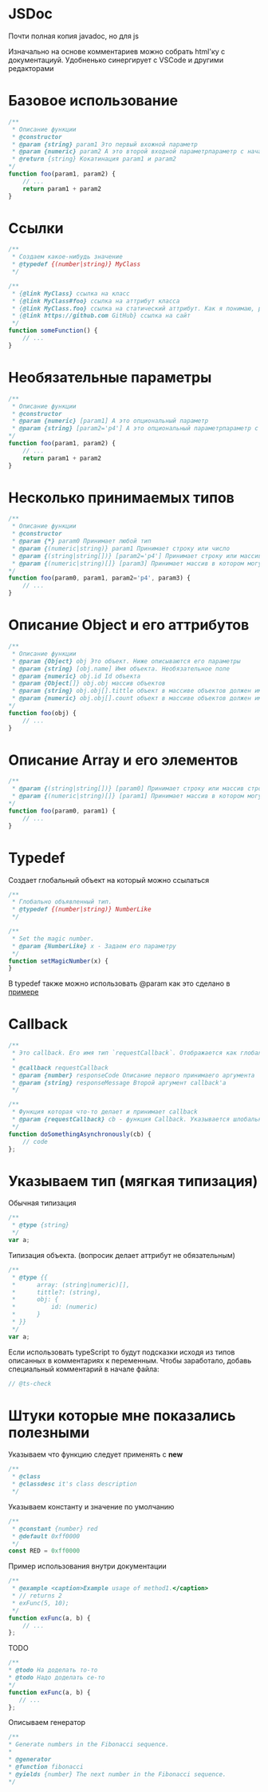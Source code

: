 # JSDoc

Почти полная копия javadoc, но для js

Изначально на основе комментариев можно собрать html'ку с документациуй. Удобненько синергирует с VSCode и другими редакторами

# Базовое использование

````js
/** 
 * Описание функции 
 * @constructor
 * @param {string} param1 Это первый вхожной параметр
 * @param {numeric} param2 А это второй входной параметрпараметр с начальным значением
 * @return {string} Кокатинация param1 и param2
*/
function foo(param1, param2) {
    // ...
    return param1 + param2
}
````

# Ссылки

````js
/**
 * Создаем какое-нибудь значение
 * @typedef {(number|string)} MyClass
 */

/**
 * {@link MyClass} ссылка на класс
 * {@link MyClass#foo} ссылка на аттрибут класса
 * {@link MyClass.foo} ссылка на статический аттрибут. Как я понимаю, речь о Prototype
 * {@link https://github.com GitHub} ссылка на сайт
 */
function someFunction() {
    // ...
}
````

# Необязательные параметры

````js
/** 
 * Описание функции 
 * @constructor
 * @param {numeric} [param1] А это опциональный параметр
 * @param {string} [param2='p4'] А это опциональный параметрпараметр с начальным значением
*/
function foo(param1, param2) {
    // ...
    return param1 + param2
}
````

# Несколько принимаемых типов

````js
/** 
 * Описание функции 
 * @constructor
 * @param {*} param0 Принимает любой тип
 * @param {(numeric|string)} param1 Принимает строку или число
 * @param {(string|string[])} [param2='p4'] Принимает строку или массив строк, да еще начальное значение
 * @param {(numeric|string)[]} [param3] Принимает массив в котором могут быть чилса или строки
*/
function foo(param0, param1, param2='p4', param3) {
    // ...
}
````

# Описание Object и его аттрибутов

````js
/** 
 * Описание функции 
 * @param {Object} obj Это объект. Ниже описываются его параметры
 * @param {string} [obj.name] Имя объекта. Необязательное поле
 * @param {numeric} obj.id Id объекта
 * @param {Object[]} obj.obj массив объектов
 * @param {string} obj.obj[].tittle объект в массиве объектов должен иметь поле tittle
 * @param {numeric} obj.obj[].count объект в массиве объектов должен иметь поле count
*/
function foo(obj) {
    // ...
}
````

# Описание Array и его элементов

````js
/** 
 * @param {(string|string[])} [param0] Принимает строку или массив строк, да еще начальное значение
 * @param {(numeric|string)[]} [param1] Принимает массив в котором могут быть числа или строки
*/
function foo(param0, param1) {
    // ...
}
````

# Typedef

Создает глобальный объект на который можно ссылаться

````js
/**
 * Глобально объявленный тип.
 * @typedef {(number|string)} NumberLike
 */

/**
 * Set the magic number.
 * @param {NumberLike} x - Задаем его параметру
 */
function setMagicNumber(x) {
}
````

В typedef также можно использовать @param как это сделано в [примере](#описание-object-и-его-аттрибутов)

# Callback

````js
/**
 * Это callback. Его имя тип `requestCallback`. Отображается как глобальный symbol
 *
 * @callback requestCallback
 * @param {number} responseCode Описание первого принимаего аргумента
 * @param {string} responseMessage Второй аргумент callback'а
 */

/**
 * Функция которая что-то делает и принимает callback
 * @param {requestCallback} cb - функция Callback. Указывается шлобальный тип
 */
function doSomethingAsynchronously(cb) {
    // code
};
````

# Указываем тип (мягкая типизация)

Обычная типизация

````js
/**
 * @type {string}
 */
var a;
````

Типизация объекта. (вопросик делает аттрибут не обязательным)

````js
/**
 * @type {{
 *      array: (string|numeric)[],
 *      tittle?: (string),
 *      obj: {
 *          id: (numeric)
 *      }
 * }}
 */
var a;
````

Если использовать typeScript то будут подсказки исходя из типов описанных в комментариях к переменным. Чтобы заработало, добавь специальный комментарий в начале файла:

````js
// @ts-check
````

# Штуки которые мне показались полезными




Указываем что функцию следует применять с __new__
````js
/**
 * @class
 * @classdesc it's class description
 */
````

Указываем константу и значение по умолчанию

````js
/**
 * @constant {number} red
 * @default 0xff0000
 */
const RED = 0xff0000
````

Пример использования внутри документации

````js
/**
 * @example <caption>Example usage of method1.</caption>
 * // returns 2
 * exFunc(5, 10);
 */
function exFunc(a, b) {
    // ...
};
````

TODO

 ````js
/**
 * @todo На доделать то-то
 * @todo Надо доделать се-то
 */
function exFunc(a, b) {
    // ...
};
````

Описываем генератор

 ````js
/**
 * Generate numbers in the Fibonacci sequence.
 *
 * @generator
 * @function fibonacci
 * @yields {number} The next number in the Fibonacci sequence.
 */
 ````
